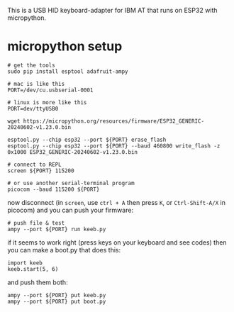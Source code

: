 This is a USB HID keyboard-adapter for IBM AT that runs on ESP32 with micropython.

# micropython setup

```
# get the tools
sudo pip install esptool adafruit-ampy

# mac is like this
PORT=/dev/cu.usbserial-0001

# linux is more like this
PORT=dev/ttyUSB0

wget https://micropython.org/resources/firmware/ESP32_GENERIC-20240602-v1.23.0.bin

esptool.py --chip esp32 --port ${PORT} erase_flash
esptool.py --chip esp32 --port ${PORT} --baud 460800 write_flash -z 0x1000 ESP32_GENERIC-20240602-v1.23.0.bin

# connect to REPL
screen ${PORT} 115200

# or use another serial-terminal program
picocom --baud 115200 ${PORT}
```

now disconnect (in `screen`, use `ctrl + A` then press `K`, or `Ctrl-Shift-A/X` in picocom) and you can push your firmware:


```
# push file & test
ampy --port ${PORT} run keeb.py
```

if it seems to work right (press keys on your keyboard and see codes) then you can make a boot.py that does this:

```
import keeb
keeb.start(5, 6)
```

and push them both:

```
ampy --port ${PORT} put keeb.py
ampy --port ${PORT} put boot.py
```
